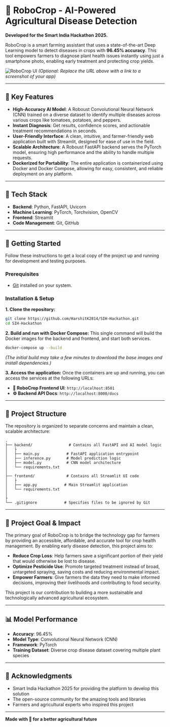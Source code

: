 # 🚜 RoboCrop - AI-Powered Agricultural Disease Detection

**Developed for the Smart India Hackathon 2025.**

RoboCrop is a smart farming assistant that uses a state-of-the-art Deep Learning model to detect diseases in crops with **96.45% accuracy**. This tool empowers farmers to diagnose plant health issues instantly using just a smartphone photo, enabling early treatment and protecting crop yields.

![RoboCrop UI](https://github.com/HarshitK2814/SIH-Hackathon/blob/master/path/to/your/screenshot.png?raw=true)
*(Optional: Replace the URL above with a link to a screenshot of your app)*

---

## 🌱 Key Features

- **High-Accuracy AI Model**: A Roboust Convolutional Neural Network (CNN) trained on a diverse dataset to identify multiple diseases across various crops like tomatoes, potatoes, and peppers.
- **Instant Diagnosis**: Get results, confidence scores, and actionable treatment recommendations in seconds.
- **User-Friendly Interface**: A clean, intuitive, and farmer-friendly web application built with Streamlit, designed for ease of use in the field.
- **Scalable Architecture**: A Roboust FastAPI backend serves the PyTorch model, ensuring high performance and the ability to handle multiple requests.
- **Dockerized for Portability**: The entire application is containerized using Docker and Docker Compose, allowing for easy, consistent, and reliable deployment on any platform.

---

## 🚀 Tech Stack

- **Backend**: Python, FastAPI, Uvicorn
- **Machine Learning**: PyTorch, Torchvision, OpenCV
- **Frontend**: Streamlit
- **Code Management**: Git, GitHub

---

## 🔧 Getting Started

Follow these instructions to get a local copy of the project up and running for development and testing purposes.

### Prerequisites

- [Git](https://git-scm.com/downloads) installed on your system.

### Installation & Setup

**1. Clone the repository:**
```bash
git clone https://github.com/HarshitK2814/SIH-Hackathon.git
cd SIH-Hackathon
```

**2. Build and run with Docker Compose:**
This single command will build the Docker images for the backend and frontend, and start both services.
```bash
docker-compose up --build
```
*(The initial build may take a few minutes to download the base images and install dependencies.)*

**3. Access the application:**
Once the containers are up and running, you can access the services at the following URLs:
- **🌱 RoboCrop Frontend UI**: `http://localhost:8501`
- **⚙️ Backend API Docs**: `http://localhost:8000/docs`

---

## 📁 Project Structure

The repository is organized to separate concerns and maintain a clean, scalable architecture:

```
.
├── backend/                # Contains all FastAPI and AI model logic
│   ├
│   ├── main.py            # FastAPI application entrypoint
│   ├── inference.py       # Model prediction logic
│   ├── model.py           # CNN model architecture
│   └── requirements.txt
│
├── frontend/              # Contains all Streamlit UI code
│   ├
│   ├── app.py            # Main Streamlit application
│   └── requirements.txt
│
├
└── .gitignore            # Specifies files to be ignored by Git
```

---

## 🎯 Project Goal & Impact

The primary goal of RoboCrop is to bridge the technology gap for farmers by providing an accessible, affordable, and accurate tool for crop health management. By enabling early disease detection, this project aims to:

- **Reduce Crop Loss**: Help farmers save a significant portion of their yield that would otherwise be lost to disease.
- **Optimize Pesticide Use**: Promote targeted treatment instead of broad, untargeted spraying, saving costs and reducing environmental impact.
- **Empower Farmers**: Give farmers the data they need to make informed decisions, improving their livelihoods and contributing to food security.

This project is our contribution to building a more sustainable and technologically advanced agricultural ecosystem.

---

## 📊 Model Performance

- **Accuracy**: 96.45%
- **Model Type**: Convolutional Neural Network (CNN)
- **Framework**: PyTorch
- **Training Dataset**: Diverse crop disease dataset covering multiple plant species

---

## 🙏 Acknowledgments

- Smart India Hackathon 2025 for providing the platform to develop this solution
- The open-source community for the amazing tools and libraries
- Farmers and agricultural experts who inspired this project

---

**Made with 🌾 for a better agricultural future**
